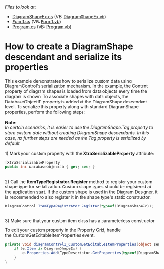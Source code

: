 <!-- default file list -->
*Files to look at*:

* [DiagramShapeEx.cs](./CS/XtraDiagram.CustomShapeProperties/DiagramShapeEx.cs) (VB: [DiagramShapeEx.vb](./VB/XtraDiagram.CustomShapeProperties/DiagramShapeEx.vb))
* [Form1.cs](./CS/XtraDiagram.CustomShapeProperties/Form1.cs) (VB: [Form1.vb](./VB/XtraDiagram.CustomShapeProperties/Form1.vb))
* [Program.cs](./CS/XtraDiagram.CustomShapeProperties/Program.cs) (VB: [Program.vb](./VB/XtraDiagram.CustomShapeProperties/Program.vb))
<!-- default file list end -->
# How to create a DiagramShape descendant and serialize its properties


This example demonstrates how to serialize custom data using DiagramControl's serialization mechanism. In the example, the Content property of diagram shapes is loaded from data objects every time the diagram is shown. To associate shapes with data objects, the DatabaseObjectID property is added at the DiagramShape descendant level. To serialize this property along with standard DiagramShape properties, perform the following steps:<br><br><strong>Note:</strong><br><em>In certain scenarios, it is easier to use the DiagramShape.Tag property to store custom data without creating DiagramShape descendants. In this case, no further steps are needed as the Tag property is serialized by default.</em><br><br>1) Mark your custom property with the <strong>XtraSerializableProperty</strong> attribute:<br>


```cs
[XtraSerializableProperty]
public int DatabaseObjectID { get; set; }
```


<br>2) Call the <strong>ItemTypeRegistrator.Register</strong> method to register your custom shape type for serialization. Custom shape types should be registered at the application start. If the custom shape is used in the Diagram Designer, it is recommended to also register it in the shape type's static constructor.<br>


```cs
DiagramControl.ItemTypeRegistrator.Register(typeof(DiagramShapeEx));
```

<p><br> 3) Make sure that your custom item class has a parameterless constructor
    
<br>

<p>To edit your custom property in the Property Grid, handle the CustomGetEditableItemProperties event.</p>


```cs
private void diagramControl1_CustomGetEditableItemProperties(object sender, DiagramCustomGetEditableItemPropertiesEventArgs e) {
    if (e.Item is DiagramShapeEx) {
        e.Properties.Add(TypeDescriptor.GetProperties(typeof(DiagramShapeEx))["DatabaseObjectID"]);
    }
}
```



<br/>


